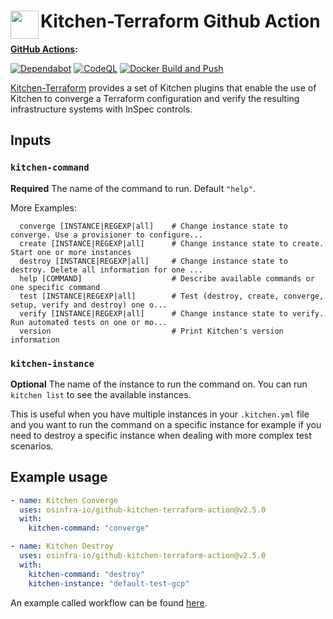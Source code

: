 # <img align="left" width="45" height="45" src="https://user-images.githubusercontent.com/1610100/202321831-9cf218f9-660d-481f-8578-c2ba19fcc93a.png"> Kitchen-Terraform Github Action

**[GitHub Actions](https://github.com/osinfra-io/github-kitchen-terraform-action/actions):**

[![Dependabot](https://github.com/osinfra-io/github-kitchen-terraform-action/actions/workflows/dependabot.yml/badge.svg)](https://github.com/osinfra-io/github-kitchen-terraform-action/actions/workflows/dependabot.yml) [![CodeQL](https://github.com/osinfra-io/github-kitchen-terraform-action/actions/workflows/github-code-scanning/codeql/badge.svg)](https://github.com/osinfra-io/github-kitchen-terraform-action/actions/workflows/github-code-scanning/codeql) [![Docker Build and Push](https://github.com/osinfra-io/github-kitchen-terraform-action/actions/workflows/build-and-push.yml/badge.svg)](https://github.com/osinfra-io/github-kitchen-terraform-action/actions/workflows/build-and-push.yml)

[Kitchen-Terraform](https://github.com/newcontext-oss/kitchen-terraform) provides a set of Kitchen plugins that enable the use of Kitchen to converge a Terraform configuration and verify the resulting infrastructure systems with InSpec controls.

## Inputs

### `kitchen-command`

**Required** The name of the command to run. Default `"help"`.

More Examples:

```none
  converge [INSTANCE|REGEXP|all]    # Change instance state to converge. Use a provisioner to configure...
  create [INSTANCE|REGEXP|all]      # Change instance state to create. Start one or more instances
  destroy [INSTANCE|REGEXP|all]     # Change instance state to destroy. Delete all information for one ...
  help [COMMAND]                    # Describe available commands or one specific command
  test [INSTANCE|REGEXP|all]        # Test (destroy, create, converge, setup, verify and destroy) one o...
  verify [INSTANCE|REGEXP|all]      # Change instance state to verify. Run automated tests on one or mo...
  version                           # Print Kitchen's version information
```

### `kitchen-instance`

**Optional** The name of the instance to run the command on. You can run `kitchen list` to see the available instances.

This is useful when you have multiple instances in your `.kitchen.yml` file and you want to run the command on a specific instance for
example if you need to destroy a specific instance when dealing with more complex test scenarios.

## Example usage

```yaml
- name: Kitchen Converge
  uses: osinfra-io/github-kitchen-terraform-action@v2.5.0
  with:
    kitchen-command: "converge"
```

```yaml
- name: Kitchen Destroy
  uses: osinfra-io/github-kitchen-terraform-action@v2.5.0
  with:
    kitchen-command: "destroy"
    kitchen-instance: "default-test-gcp"
```

An example called workflow can be found [here](https://github.com/osinfra-io/github-terraform-gcp-called-workflows/blob/main/.github/workflows/kitchen-terraform.yml).
